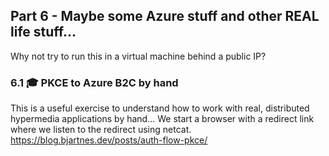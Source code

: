 ## Part 6 - Maybe some Azure stuff and other REAL life stuff...
Why not try to run this in a virtual machine behind a public IP?

### 6.1 🎓 PKCE to Azure B2C by hand
This is a useful exercise to understand how to work with real, distributed hypermedia applications by hand... We start a browser with a redirect link where we listen to the redirect using netcat.
https://blog.bjartnes.dev/posts/auth-flow-pkce/